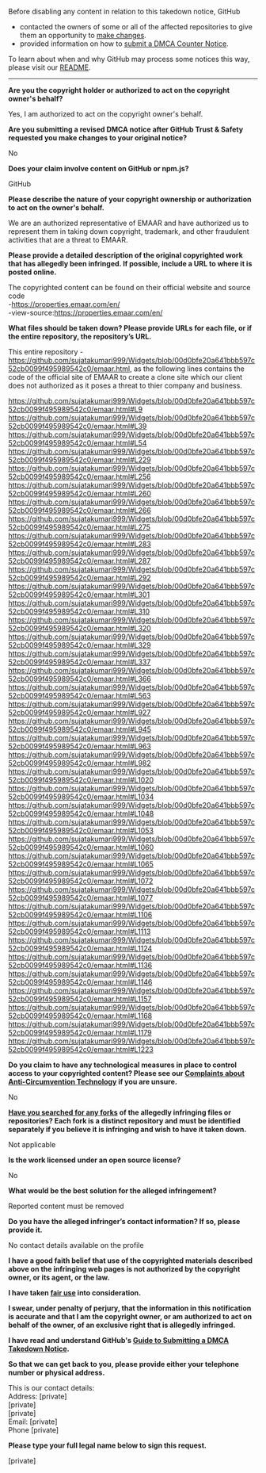Before disabling any content in relation to this takedown notice, GitHub
- contacted the owners of some or all of the affected repositories to give them an opportunity to [make changes](https://docs.github.com/en/github/site-policy/dmca-takedown-policy#a-how-does-this-actually-work).
- provided information on how to [submit a DMCA Counter Notice](https://docs.github.com/en/articles/guide-to-submitting-a-dmca-counter-notice).

To learn about when and why GitHub may process some notices this way, please visit our [README](https://github.com/github/dmca/blob/master/README.md#anatomy-of-a-takedown-notice).

---

**Are you the copyright holder or authorized to act on the copyright owner's behalf?**  
  
Yes, I am authorized to act on the copyright owner's behalf.  
  
**Are you submitting a revised DMCA notice after GitHub Trust & Safety requested you make changes to your original notice?**  
  
No  
  
**Does your claim involve content on GitHub or npm.js?**  
  
GitHub  
  
**Please describe the nature of your copyright ownership or authorization to act on the owner's behalf.**  
  
We are an authorized representative of EMAAR and have authorized us to represent them in taking down copyright, trademark, and other fraudulent activities that are a threat to EMAAR.  
  
**Please provide a detailed description of the original copyrighted work that has allegedly been infringed. If possible, include a URL to where it is posted online.**  
  
The copyrighted content can be found on their official website and source code  
-https://properties.emaar.com/en/  
-view-source:https://properties.emaar.com/en/  
  
**What files should be taken down? Please provide URLs for each file, or if the entire repository, the repository’s URL.**  
  
This entire repository -https://github.com/sujatakumari999/Widgets/blob/00d0bfe20a641bbb597c52cb0099f495989542c0/emaar.html, as the following lines contains the code of the official site of EMAAR to create a clone site which our client does not authorized as it poses a threat to thier company and business.  
  
https://github.com/sujatakumari999/Widgets/blob/00d0bfe20a641bbb597c52cb0099f495989542c0/emaar.html#L9  
https://github.com/sujatakumari999/Widgets/blob/00d0bfe20a641bbb597c52cb0099f495989542c0/emaar.html#L39  
https://github.com/sujatakumari999/Widgets/blob/00d0bfe20a641bbb597c52cb0099f495989542c0/emaar.html#L54  
https://github.com/sujatakumari999/Widgets/blob/00d0bfe20a641bbb597c52cb0099f495989542c0/emaar.html#L229  
https://github.com/sujatakumari999/Widgets/blob/00d0bfe20a641bbb597c52cb0099f495989542c0/emaar.html#L256  
https://github.com/sujatakumari999/Widgets/blob/00d0bfe20a641bbb597c52cb0099f495989542c0/emaar.html#L260  
https://github.com/sujatakumari999/Widgets/blob/00d0bfe20a641bbb597c52cb0099f495989542c0/emaar.html#L266  
https://github.com/sujatakumari999/Widgets/blob/00d0bfe20a641bbb597c52cb0099f495989542c0/emaar.html#L275  
https://github.com/sujatakumari999/Widgets/blob/00d0bfe20a641bbb597c52cb0099f495989542c0/emaar.html#L283  
https://github.com/sujatakumari999/Widgets/blob/00d0bfe20a641bbb597c52cb0099f495989542c0/emaar.html#L287  
https://github.com/sujatakumari999/Widgets/blob/00d0bfe20a641bbb597c52cb0099f495989542c0/emaar.html#L292  
https://github.com/sujatakumari999/Widgets/blob/00d0bfe20a641bbb597c52cb0099f495989542c0/emaar.html#L301  
https://github.com/sujatakumari999/Widgets/blob/00d0bfe20a641bbb597c52cb0099f495989542c0/emaar.html#L310  
https://github.com/sujatakumari999/Widgets/blob/00d0bfe20a641bbb597c52cb0099f495989542c0/emaar.html#L320  
https://github.com/sujatakumari999/Widgets/blob/00d0bfe20a641bbb597c52cb0099f495989542c0/emaar.html#L329  
https://github.com/sujatakumari999/Widgets/blob/00d0bfe20a641bbb597c52cb0099f495989542c0/emaar.html#L337  
https://github.com/sujatakumari999/Widgets/blob/00d0bfe20a641bbb597c52cb0099f495989542c0/emaar.html#L366  
https://github.com/sujatakumari999/Widgets/blob/00d0bfe20a641bbb597c52cb0099f495989542c0/emaar.html#L563  
https://github.com/sujatakumari999/Widgets/blob/00d0bfe20a641bbb597c52cb0099f495989542c0/emaar.html#L927  
https://github.com/sujatakumari999/Widgets/blob/00d0bfe20a641bbb597c52cb0099f495989542c0/emaar.html#L945  
https://github.com/sujatakumari999/Widgets/blob/00d0bfe20a641bbb597c52cb0099f495989542c0/emaar.html#L963  
https://github.com/sujatakumari999/Widgets/blob/00d0bfe20a641bbb597c52cb0099f495989542c0/emaar.html#L982  
https://github.com/sujatakumari999/Widgets/blob/00d0bfe20a641bbb597c52cb0099f495989542c0/emaar.html#L1020  
https://github.com/sujatakumari999/Widgets/blob/00d0bfe20a641bbb597c52cb0099f495989542c0/emaar.html#L1034  
https://github.com/sujatakumari999/Widgets/blob/00d0bfe20a641bbb597c52cb0099f495989542c0/emaar.html#L1048  
https://github.com/sujatakumari999/Widgets/blob/00d0bfe20a641bbb597c52cb0099f495989542c0/emaar.html#L1053  
https://github.com/sujatakumari999/Widgets/blob/00d0bfe20a641bbb597c52cb0099f495989542c0/emaar.html#L1060  
https://github.com/sujatakumari999/Widgets/blob/00d0bfe20a641bbb597c52cb0099f495989542c0/emaar.html#L1065  
https://github.com/sujatakumari999/Widgets/blob/00d0bfe20a641bbb597c52cb0099f495989542c0/emaar.html#L1072  
https://github.com/sujatakumari999/Widgets/blob/00d0bfe20a641bbb597c52cb0099f495989542c0/emaar.html#L1077  
https://github.com/sujatakumari999/Widgets/blob/00d0bfe20a641bbb597c52cb0099f495989542c0/emaar.html#L1106  
https://github.com/sujatakumari999/Widgets/blob/00d0bfe20a641bbb597c52cb0099f495989542c0/emaar.html#L1113  
https://github.com/sujatakumari999/Widgets/blob/00d0bfe20a641bbb597c52cb0099f495989542c0/emaar.html#L1124  
https://github.com/sujatakumari999/Widgets/blob/00d0bfe20a641bbb597c52cb0099f495989542c0/emaar.html#L1136  
https://github.com/sujatakumari999/Widgets/blob/00d0bfe20a641bbb597c52cb0099f495989542c0/emaar.html#L1146  
https://github.com/sujatakumari999/Widgets/blob/00d0bfe20a641bbb597c52cb0099f495989542c0/emaar.html#L1157  
https://github.com/sujatakumari999/Widgets/blob/00d0bfe20a641bbb597c52cb0099f495989542c0/emaar.html#L1168  
https://github.com/sujatakumari999/Widgets/blob/00d0bfe20a641bbb597c52cb0099f495989542c0/emaar.html#L1179  
https://github.com/sujatakumari999/Widgets/blob/00d0bfe20a641bbb597c52cb0099f495989542c0/emaar.html#L1223  
  
**Do you claim to have any technological measures in place to control access to your copyrighted content? Please see our <a href="https://docs.github.com/articles/guide-to-submitting-a-dmca-takedown-notice#complaints-about-anti-circumvention-technology">Complaints about Anti-Circumvention Technology</a> if you are unsure.**  
  
No  
  
**<a href="https://docs.github.com/articles/dmca-takedown-policy#b-what-about-forks-or-whats-a-fork">Have you searched for any forks</a> of the allegedly infringing files or repositories? Each fork is a distinct repository and must be identified separately if you believe it is infringing and wish to have it taken down.**  
  
Not applicable  
  
**Is the work licensed under an open source license?**  
  
No  
  
**What would be the best solution for the alleged infringement?**  
  
Reported content must be removed  
  
**Do you have the alleged infringer’s contact information? If so, please provide it.**  
  
No contact details available on the profile  
  
**I have a good faith belief that use of the copyrighted materials described above on the infringing web pages is not authorized by the copyright owner, or its agent, or the law.**  
  
**I have taken <a href="https://www.lumendatabase.org/topics/22">fair use</a> into consideration.**  
  
**I swear, under penalty of perjury, that the information in this notification is accurate and that I am the copyright owner, or am authorized to act on behalf of the owner, of an exclusive right that is allegedly infringed.**  
  
**I have read and understand GitHub's <a href="https://docs.github.com/articles/guide-to-submitting-a-dmca-takedown-notice/">Guide to Submitting a DMCA Takedown Notice</a>.**  
  
**So that we can get back to you, please provide either your telephone number or physical address.**  
  
This is our contact details:  
Address: [private]  
[private]  
[private]  
Email: [private]  
Phone [private]  
  
**Please type your full legal name below to sign this request.**  
  
[private]  

